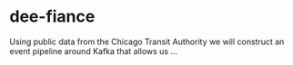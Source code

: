 # dee-fiance
Using public data from the Chicago Transit Authority we will construct an event pipeline around Kafka that allows us …
